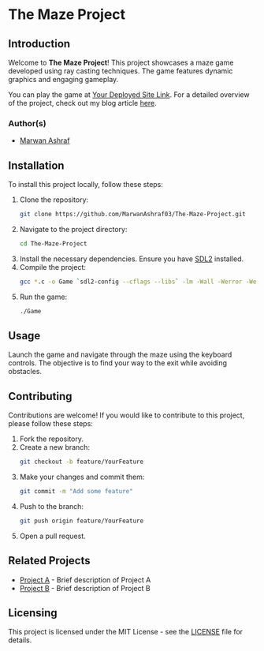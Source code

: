# The Maze Project

## Introduction
Welcome to **The Maze Project**! This project showcases a maze game developed using ray casting techniques. The game features dynamic graphics and engaging gameplay.

You can play the game at [Your Deployed Site Link](#). For a detailed overview of the project, check out my blog article [here](#). 

### Author(s)
- [Marwan Ashraf](https://www.linkedin.com/in/marwanashraf03/)

## Installation
To install this project locally, follow these steps:

1. Clone the repository:
   ```bash
   git clone https://github.com/MarwanAshraf03/The-Maze-Project.git
   ```
2. Navigate to the project directory:
   ```bash
   cd The-Maze-Project
   ```
3. Install the necessary dependencies. Ensure you have [SDL2](https://www.libsdl.org/) installed.
4. Compile the project:
   ```bash
   gcc *.c -o Game `sdl2-config --cflags --libs` -lm -Wall -Werror -Wextra -pedantic
   ```
5. Run the game:
   ```bash
   ./Game
   ```

## Usage
Launch the game and navigate through the maze using the keyboard controls. The objective is to find your way to the exit while avoiding obstacles.

## Contributing
Contributions are welcome! If you would like to contribute to this project, please follow these steps:

1. Fork the repository.
2. Create a new branch:
   ```bash
   git checkout -b feature/YourFeature
   ```
3. Make your changes and commit them:
   ```bash
   git commit -m "Add some feature"
   ```
4. Push to the branch:
   ```bash
   git push origin feature/YourFeature
   ```
5. Open a pull request.

## Related Projects
- [Project A](#) - Brief description of Project A
- [Project B](#) - Brief description of Project B

## Licensing
This project is licensed under the MIT License - see the [LICENSE](LICENSE) file for details.
